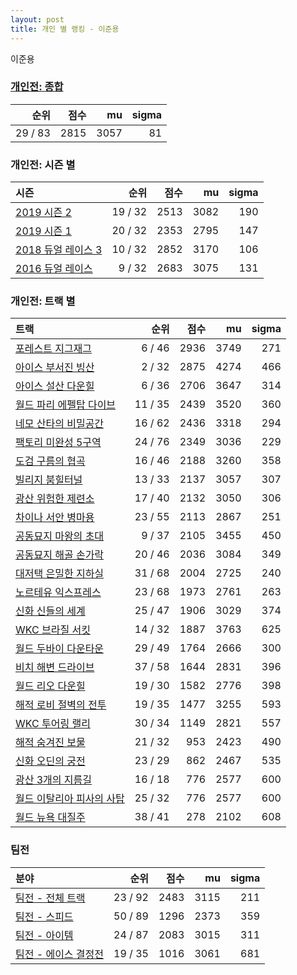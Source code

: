 ```yaml
---
layout: post
title: 개인 별 랭킹 - 이준용
---
```


이준용

### [개인전: 종합](../singles-full)

| 순위 | 점수 | mu | sigma |
|---:|---:|---:|---:|
| 29 / 83 | 2815 | 3057 | 81 |

### 개인전: 시즌 별

| 시즌 | 순위 | 점수 | mu | sigma |
|:---|---:|---:|---:|---:|
| [2019 시즌 2](../s2019_2) | 19 / 32 | 2513 | 3082 | 190 |
| [2019 시즌 1](../s2019_1) | 20 / 32 | 2353 | 2795 | 147 |
| [2018 듀얼 레이스 3](../s2018_1) | 10 / 32 | 2852 | 3170 | 106 |
| [2016 듀얼 레이스](../s2016_1) | 9 / 32 | 2683 | 3075 | 131 |

### 개인전: 트랙 별

| 트랙 | 순위 | 점수 | mu | sigma |
|:---|---:|---:|---:|---:|
| [포레스트 지그재그](../zigzag) | 6 / 46 | 2936 | 3749 | 271 |
| [아이스 부서진 빙산](../boobing) | 2 / 32 | 2875 | 4274 | 466 |
| [아이스 설산 다운힐](../seolsan) | 6 / 36 | 2706 | 3647 | 314 |
| [월드 파리 에펠탑 다이브](../eifel) | 11 / 35 | 2439 | 3520 | 360 |
| [네모 산타의 비밀공간](../santa) | 16 / 62 | 2436 | 3318 | 294 |
| [팩토리 미완성 5구역](../district5) | 24 / 76 | 2349 | 3036 | 229 |
| [도검 구름의 협곡](../hyupgog) | 16 / 46 | 2188 | 3260 | 358 |
| [빌리지 붐힐터널](../boomhill) | 13 / 33 | 2137 | 3057 | 307 |
| [광산 위험한 제련소](../jeryeonso) | 17 / 40 | 2132 | 3050 | 306 |
| [차이나 서안 병마용](../byeongma) | 23 / 55 | 2113 | 2867 | 251 |
| [공동묘지 마왕의 초대](../mawang) | 9 / 37 | 2105 | 3455 | 450 |
| [공동묘지 해골 손가락](../haeson) | 20 / 46 | 2036 | 3084 | 349 |
| [대저택 은밀한 지하실](../jeotaek) | 31 / 68 | 2004 | 2725 | 240 |
| [노르테유 익스프레스](../noex) | 23 / 68 | 1973 | 2761 | 263 |
| [신화 신들의 세계](../shinsegye) | 25 / 47 | 1906 | 3029 | 374 |
| [WKC 브라질 서킷](../brazil) | 14 / 32 | 1887 | 3763 | 625 |
| [월드 두바이 다운타운](../dubai) | 29 / 49 | 1764 | 2666 | 300 |
| [비치 해변 드라이브](../haebyun) | 37 / 58 | 1644 | 2831 | 396 |
| [월드 리오 다운힐](../rio) | 19 / 30 | 1582 | 2776 | 398 |
| [해적 로비 절벽의 전투](../lobby) | 19 / 35 | 1477 | 3255 | 593 |
| [WKC 투어링 랠리](../rally) | 30 / 34 | 1149 | 2821 | 557 |
| [해적 숨겨진 보물](../haesumbo) | 21 / 32 | 953 | 2423 | 490 |
| [신화 오딘의 궁전](../odin) | 23 / 29 | 862 | 2467 | 535 |
| [광산 3개의 지름길](../gwangsamji) | 16 / 18 | 776 | 2577 | 600 |
| [월드 이탈리아 피사의 사탑](../pizza) | 25 / 32 | 776 | 2577 | 600 |
| [월드 뉴욕 대질주](../newyork) | 38 / 41 | 278 | 2102 | 608 |

### 팀전

| 분야 | 순위 | 점수 | mu | sigma |
|:---|---:|---:|---:|---:|
| [팀전 - 전체 트랙](../team-full) | 23 / 92 | 2483 | 3115 | 211 |
| [팀전 - 스피드](../team-speed) | 50 / 89 | 1296 | 2373 | 359 |
| [팀전 - 아이템](../team-item) | 24 / 87 | 2083 | 3015 | 311 |
| [팀전 - 에이스 결정전](../team-ace) | 19 / 35 | 1016 | 3061 | 681 |
